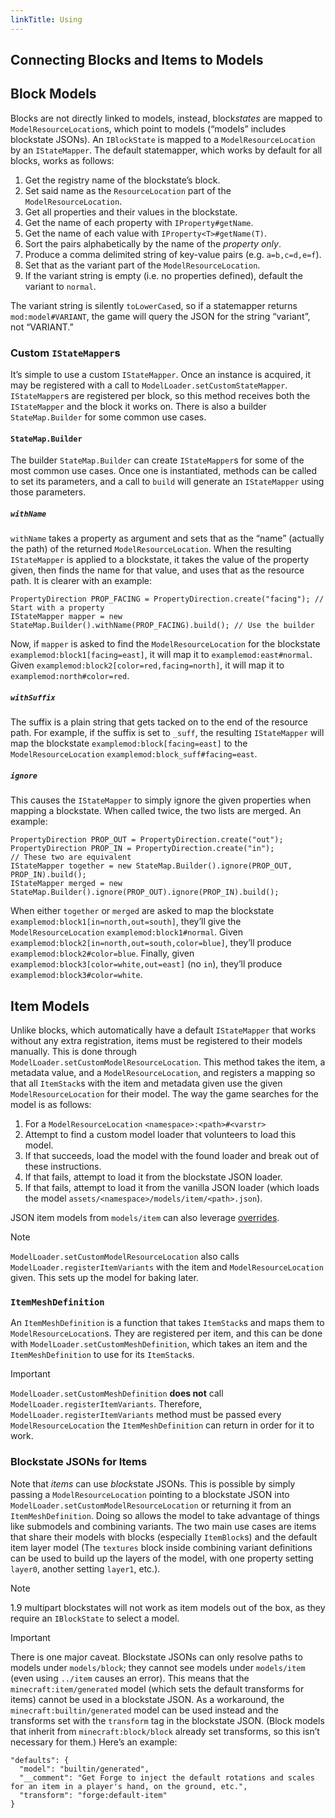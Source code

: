 ```yaml
---
linkTitle: Using
---
```


<article class="docs-entry">
<h1 id="connecting-blocks-and-items-to-models">Connecting Blocks and Items to Models<a class="headerlink" href="#connecting-blocks-and-items-to-models" title="Permanent link"> </a></h1>
<h2 id="block-models">Block Models<a class="headerlink" href="#block-models" title="Permanent link"> </a></h2>
<p>Blocks are not directly linked to models, instead, block<em>states</em> are mapped to <code>ModelResourceLocation</code>s, which point to models (&ldquo;models&rdquo; includes blockstate JSONs). An <code>IBlockState</code> is mapped to a <code>ModelResourceLocation</code> by an <code>IStateMapper</code>. The default statemapper, which works by default for all blocks, works as follows:</p>
<ol>
<li>Get the registry name of the blockstate&rsquo;s block.</li>
<li>Set said name as the <code>ResourceLocation</code> part of the <code>ModelResourceLocation</code>.</li>
<li>Get all properties and their values in the blockstate.</li>
<li>Get the name of each property with <code>IProperty#getName</code>.</li>
<li>Get the name of each value with <code>IProperty&lt;T&gt;#getName(T)</code>.</li>
<li>Sort the pairs alphabetically by the name of the <em>property only</em>.</li>
<li>Produce a comma delimited string of key-value pairs (e.g. <code>a=b,c=d,e=f</code>).</li>
<li>Set that as the variant part of the <code>ModelResourceLocation</code>.</li>
<li>If the variant string is empty (i.e. no properties defined), default the variant to <code>normal</code>.</li>
</ol>
<p>The variant string is silently <code>toLowerCase</code>d, so if a statemapper returns <code>mod:model#VARIANT</code>, the game will query the JSON for the string &ldquo;variant&rdquo;, not &ldquo;VARIANT.&rdquo;</p>
<h3 id="custom-istatemappers">Custom <code>IStateMapper</code>s<a class="headerlink" href="#custom-istatemappers" title="Permanent link"> </a></h3>
<p>It&rsquo;s simple to use a custom <code>IStateMapper</code>. Once an instance is acquired, it may be registered with a call to <code>ModelLoader.setCustomStateMapper</code>. <code>IStateMapper</code>s are registered per block, so this method receives both the <code>IStateMapper</code> and the block it works on. There is also a builder <code>StateMap.Builder</code> for some common use cases.</p>
<h4 id="statemapbuilder"><code>StateMap.Builder</code><a class="headerlink" href="#statemapbuilder" title="Permanent link"> </a></h4>
<p>The builder <code>StateMap.Builder</code> can create <code>IStateMapper</code>s for some of the most common use cases. Once one is instantiated, methods can be called to set its parameters, and a call to <code>build</code> will generate an <code>IStateMapper</code> using those parameters.</p>
<h5 id="withname"><code>withName</code><a class="headerlink" href="#withname" title="Permanent link"> </a></h5>
<p><code>withName</code> takes a property as argument and sets that as the &ldquo;name&rdquo; (actually the path) of the returned <code>ModelResourceLocation</code>. When the resulting <code>IStateMapper</code> is applied to a blockstate, it takes the value of the property given, then finds the name for that value, and uses that as the resource path. It is clearer with an example:</p>
<pre class="highlight"><code class="language-java">PropertyDirection PROP_FACING = PropertyDirection.create("facing"); // Start with a property
IStateMapper mapper = new StateMap.Builder().withName(PROP_FACING).build(); // Use the builder</code></pre>

<p>Now, if <code>mapper</code> is asked to find the <code>ModelResourceLocation</code> for the blockstate <code>examplemod:block1[facing=east]</code>, it will map it to <code>examplemod:east#normal</code>. Given <code>examplemod:block2[color=red,facing=north]</code>, it will map it to <code>examplemod:north#color=red</code>.</p>
<h5 id="withsuffix"><code>withSuffix</code><a class="headerlink" href="#withsuffix" title="Permanent link"> </a></h5>
<p>The suffix is a plain string that gets tacked on to the end of the resource path. For example, if the suffix is set to <code>_suff</code>, the resulting <code>IStateMapper</code> will map the blockstate <code>examplemod:block[facing=east]</code> to the <code>ModelResourceLocation</code> <code>examplemod:block_suff#facing=east</code>.</p>
<h5 id="ignore"><code>ignore</code><a class="headerlink" href="#ignore" title="Permanent link"> </a></h5>
<p>This causes the <code>IStateMapper</code> to simply ignore the given properties when mapping a blockstate. When called twice, the two lists are merged. An example:</p>
<pre class="highlight"><code class="language-java">PropertyDirection PROP_OUT = PropertyDirection.create("out");
PropertyDirection PROP_IN = PropertyDirection.create("in");
// These two are equivalent
IStateMapper together = new StateMap.Builder().ignore(PROP_OUT, PROP_IN).build();
IStateMapper merged = new StateMap.Builder().ignore(PROP_OUT).ignore(PROP_IN).build();</code></pre>

<p>When either <code>together</code> or <code>merged</code> are asked to map the blockstate <code>examplemod:block1[in=north,out=south]</code>, they&rsquo;ll give the <code>ModelResourceLocation</code> <code>examplemod:block1#normal</code>. Given <code>examplemod:block2[in=north,out=south,color=blue]</code>, they&rsquo;ll produce <code>examplemod:block2#color=blue</code>. Finally, given <code>examplemod:block3[color=white,out=east]</code> (no <code>in</code>), they&rsquo;ll produce <code>examplemod:block3#color=white</code>.</p>
<h2 id="item-models">Item Models<a class="headerlink" href="#item-models" title="Permanent link"> </a></h2>
<p>Unlike blocks, which automatically have a default <code>IStateMapper</code> that works without any extra registration, items must be registered to their models manually. This is done through <code>ModelLoader.setCustomModelResourceLocation</code>. This method takes the item, a metadata value, and a <code>ModelResourceLocation</code>, and registers a mapping so that all <code>ItemStack</code>s with the item and metadata given use the given <code>ModelResourceLocation</code> for their model. The way the game searches for the model is as follows:</p>
<ol>
<li>For a <code>ModelResourceLocation</code> <code>&lt;namespace&gt;:&lt;path&gt;#&lt;varstr&gt;</code></li>
<li>Attempt to find a custom model loader that volunteers to load this model.</li>
<li>If that succeeds, load the model with the found loader and break out of these instructions.</li>
<li>If that fails, attempt to load it from the blockstate JSON loader.</li>
<li>If that fails, attempt to load it from the vanilla JSON loader (which loads the model <code>assets/&lt;namespace&gt;/models/item/&lt;path&gt;.json</code>).</li>
</ol>
<p>JSON item models from <code>models/item</code> can also leverage <a href="../overrides/index.htm">overrides</a>.</p>
<div class="admonition note">
<p class="admonition-title">Note</p>
<p><code>ModelLoader.setCustomModelResourceLocation</code> also calls <code>ModelLoader.registerItemVariants</code> with the item and <code>ModelResourceLocation</code> given. This sets up the model for baking later.</p>
</div>
<h3 id="itemmeshdefinition"><code>ItemMeshDefinition</code><a class="headerlink" href="#itemmeshdefinition" title="Permanent link"> </a></h3>
<p>An <code>ItemMeshDefinition</code> is a function that takes <code>ItemStack</code>s and maps them to <code>ModelResourceLocation</code>s. They are registered per item, and this can be done with <code>ModelLoader.setCustomMeshDefinition</code>, which takes an item and the <code>ItemMeshDefinition</code> to use for its <code>ItemStack</code>s.</p>
<div class="admonition important">
<p class="admonition-title">Important</p>
<p><code>ModelLoader.setCustomMeshDefinition</code> <strong>does not</strong> call <code>ModelLoader.registerItemVariants</code>. Therefore, <code>ModelLoader.registerItemVariants</code> method must be passed every <code>ModelResourceLocation</code> the <code>ItemMeshDefinition</code> can return in order for it to work.</p>
</div>
<h3 id="blockstate-jsons-for-items">Blockstate JSONs for Items<a class="headerlink" href="#blockstate-jsons-for-items" title="Permanent link"> </a></h3>
<p>Note that <em>items</em> can use <em>block</em>state JSONs. This is possible by simply passing a <code>ModelResourceLocation</code> pointing to a blockstate JSON into <code>ModelLoader.setCustomModelResourceLocation</code> or returning it from an <code>ItemMeshDefinition</code>. Doing so allows the model to take advantage of things like submodels and combining variants. The two main use cases are items that share their models with blocks (especially <code>ItemBlock</code>s) and the default item layer model (The <code>textures</code> block inside combining variant definitions can be used to build up the layers of the model, with one property setting <code>layer0</code>, another setting <code>layer1</code>, etc.).</p>
<div class="admonition note">
<p class="admonition-title">Note</p>
<p>1.9 multipart blockstates will not work as item models out of the box, as they require an <code>IBlockState</code> to select a model.</p>
</div>
<div class="admonition important">
<p class="admonition-title">Important</p>
<p>There is one major caveat. Blockstate JSONs can only resolve paths to models under <code>models/block</code>; they cannot see models under <code>models/item</code> (even using <code>../item</code> causes an error). This means that the <code>minecraft:item/generated</code> model (which sets the default transforms for items) cannot be used in a blockstate JSON. As a workaround, the <code>minecraft:builtin/generated</code> model can be used instead and the transforms set with the <code>transform</code> tag in the blockstate JSON. (Block models that inherit from <code>minecraft:block/block</code> already set transforms, so this isn&rsquo;t necessary for them.) Here&rsquo;s an example:</p>
<pre class="highlight"><code class="language-json">"defaults": {
  "model": "builtin/generated",
  "__comment": "Get Forge to inject the default rotations and scales for an item in a player's hand, on the ground, etc.",
  "transform": "forge:default-item"
}</code></pre>

</div>
</article>